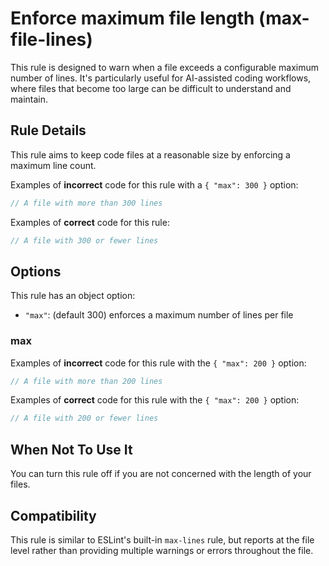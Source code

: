 # Enforce maximum file length (max-file-lines)

This rule is designed to warn when a file exceeds a configurable maximum number of lines. It's particularly useful for AI-assisted coding workflows, where files that become too large can be difficult to understand and maintain.

## Rule Details

This rule aims to keep code files at a reasonable size by enforcing a maximum line count.

Examples of **incorrect** code for this rule with a `{ "max": 300 }` option:

```js
// A file with more than 300 lines
```

Examples of **correct** code for this rule:

```js
// A file with 300 or fewer lines
```

## Options

This rule has an object option:

* `"max"`: (default 300) enforces a maximum number of lines per file

### max

Examples of **incorrect** code for this rule with the `{ "max": 200 }` option:

```js
// A file with more than 200 lines
```

Examples of **correct** code for this rule with the `{ "max": 200 }` option:

```js
// A file with 200 or fewer lines
```

## When Not To Use It

You can turn this rule off if you are not concerned with the length of your files.

## Compatibility

This rule is similar to ESLint's built-in `max-lines` rule, but reports at the file level rather than providing multiple warnings or errors throughout the file.